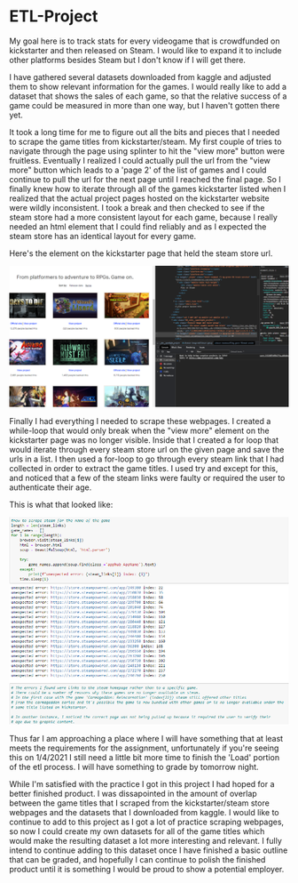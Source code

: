 # ETL-Project
 
My goal here is to track stats for every videogame that is crowdfunded on kickstarter and then released on Steam. I would like to expand it to include other platforms besides Steam but I don't know if I will get there.

I have gathered several datasets downloaded from kaggle and adjusted them to show relevant information for the games. I would really like to add a dataset that shows the sales of each game, so that the relative success of a game could be measured in more than one way, but I haven't gotten there yet.

It took a long time for me to figure out all the bits and pieces that I needed to scrape the game titles from kickstarter/steam. My first couple of tries to navigate through the page using splinter to hit the "view more" button were fruitless. Eventually I realized I could actually pull the url from the "view more" button which leads to a 'page 2' of the list of games and I could continue to pull the url for the next page until I reached the final page. So I finally knew how to iterate through all of the games kickstarter listed when I realized that the actual project pages hosted on the kickstarter website were wildly inconsistent. I took a break and then checked to see if the steam store had a more consistent layout for each game, because I really needed an html element that I could find reliably and as I expected the steam store has an identical layout for every game.

Here's the element on the kickstarter page that held the steam store url.

![element used to get to the steam store which was reliable unlike kickstarter](\Screenshots\etl_project_screenshot.png)

Finally I had everything I needed to scrape these webpages. I created a while-loop that would only break when the "view more" element on the kickstarter page was no longer visible. Inside that I created a for loop that would iterate through every steam store url on the given page and save the urls in a list. I then used a for-loop to go through every steam link that I had collected in order to extract the game titles. I used try and except for this, and noticed that a few of the steam links were faulty or required the user to authenticate their age.

This is what that looked like:

![Running this loop took a long time](\Screenshots\etl_project_screenshot3.png)

Thus far I am approaching a place where I will have something that at least meets the requirements for the assignment, unfortunately if you're seeing this on 1/4/2021 I still need a little bit more time to finish the 'Load' portion of the etl process. I will have something to grade by tomorrow night.

While I'm satisfied with the practice I got in this project I had hoped for a better finished product. I was dissapointed in the amount of overlap between the game titles that I scraped from the kickstarter/steam store webpages and the datasets that I downloaded from kaggle. I would like to continue to add to this project as I got a lot of practice scraping webpages, so now I could create my own datasets for all of the game titles which would make the resulting dataset a lot more interesting and relevant. I fully intend to continue adding to this dataset once I have finished a basic outline that can be graded, and hopefully I can continue to polish the finished product until it is something I would be proud to show a potential employer.
